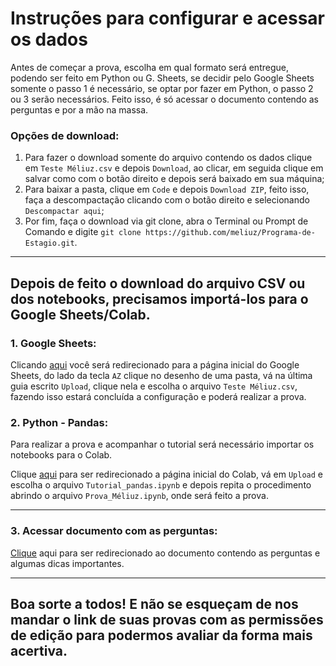 # Instruções para configurar e acessar os dados

Antes de começar a prova, escolha em qual formato será entregue, podendo ser feito em Python ou G. Sheets, se decidir pelo Google Sheets somente o passo 1 é necessário, se optar por fazer em Python, o passo 2 ou 3 serão necessários. Feito isso, é só acessar o documento contendo as perguntas e por a mão na massa.

### Opções de download:

1. Para fazer o download somente do arquivo contendo os dados clique em `Teste Méliuz.csv` e depois `Download`, ao clicar, em seguida clique em salvar como com o botão direito e depois será baixado em sua máquina;
2. Para baixar a pasta, clique em `Code` e depois `Download ZIP`, feito isso, faça a descompactação clicando com o botão direito e selecionando `Descompactar aqui`;
3. Por fim, faça o download via git clone, abra o Terminal ou Prompt de Comando e digite `git clone https://github.com/meliuz/Programa-de-Estagio.git`.
---
**Depois de feito o download do arquivo CSV ou dos notebooks, precisamos importá-los para o Google Sheets/Colab.**
--

### 1. Google Sheets:

Clicando [aqui](https://docs.google.com/spreadsheets) você será redirecionado para a página inicial do Google Sheets, do lado da tecla `AZ` clique no desenho de uma pasta, vá na última guia escrito `Upload`, clique nela e escolha o arquivo `Teste Méliuz.csv`, fazendo isso estará concluída a configuração e poderá realizar a prova.
### 2. Python - Pandas:

Para realizar a prova e acompanhar o tutorial será necessário importar os notebooks para o Colab.

Clique [aqui](https://colab.research.google.com/) para ser redirecionado a página inicial do Colab, vá em `Upload` e escolha o arquivo `Tutorial_pandas.ipynb` e depois repita o procedimento abrindo o arquivo `Prova_Méliuz.ipynb`, onde será feito a prova. 

---

### 3. Acessar documento com as perguntas:

[Clique](https://github.com/Crystian7/Programa-de-Estagio/blob/dde188d8228fd79b0f1dc3c4b6f75ead51c9e456/Aprendendo%20Google%20Sheets%20e%20Pandas%20na%20Ra%C3%A7a.md) aqui para ser redirecionado ao documento contendo as perguntas e algumas dicas importantes.

---

## Boa sorte a todos! E não se esqueçam de nos mandar o link de suas provas com as permissões de edição para podermos avaliar da forma mais acertiva. 




